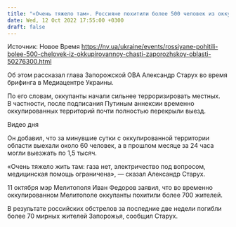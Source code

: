 ```yaml
---
title: "«Очень тяжело там». Россияне похитили более 500 человек из оккупированной части Запорожской области"
date: Wed, 12 Oct 2022 17:55:00 +0300
draft: false
---
```

Источник: Новое Время https://nv.ua/ukraine/events/rossiyane-pohitili-bolee-500-chelovek-iz-okkupirovannoy-chasti-zaporozhskoy-oblasti-50276300.html


 Об этом рассказал глава Запорожской ОВА Александр Старух во время брифинга в Медиацентре Украины.

По его словам, оккупанты начали сильнее терроризировать местных. В частности, после подписания Путиным аннексии временно оккупированных территорий почти полностью перекрыли выезд.

 Видео дня   

Он добавил, что за минувшие сутки с оккупированной территории области выехали около 60 человек, а в прошлом месяце за 24 часа могли выезжать по 1,5 тысяч.

«Очень тяжело жить там: газа нет, электричество под вопросом, медицинская помощь ограничена», — сказал Александр Старух.

11 октября мэр Мелитополя Иван Федоров заявил, что во временно оккупированном Мелитополе оккупанты похитили более 700 жителей.

В результате российских обстрелов за последние две недели погибли более 70 мирных жителей Запорожья, сообщил Старух.
